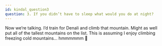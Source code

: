 ```yaml
---
id: kindal_question3
question: 3. If you didn’t have to sleep what would you do at night?
---
```


Now we’re talking. I’d train for Denali and climb that mountain. Might as well put all of the tallest mountains on the list. This is assuming I enjoy climbing freezing cold mountains... hmmmmmm 🤔
